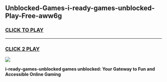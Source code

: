 
## Unblocked-Games-i-ready-games-unblocked-Play-Free-aww6g
<h3>
<a href="https://premium76.site?title=i-ready-games-unblocked&ref=15A">CLICK TO PLAY</a></h3>
<hr>

<h3>
<a href="https://premium76.site?title=i-ready-games-unblocked&ref=15A">CLICK 2 PLAY</a>
  
</h3>

<a href="https://premium76.site?title=i-ready-games-unblocked&ref=15A"><img src="https://clearcache.store/games.png"></a>


**i-ready-games-unblocked games unblocked: Your Gateway to Fun and Accessible Online Gaming**
